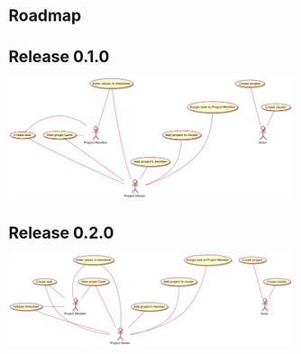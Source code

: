 # Roadmap

# Release 0.1.0

![alt text](images/UC_R1.png "Login form UI")

# Release 0.2.0

![alt text](images/UC_R2.png "Login form UI")


